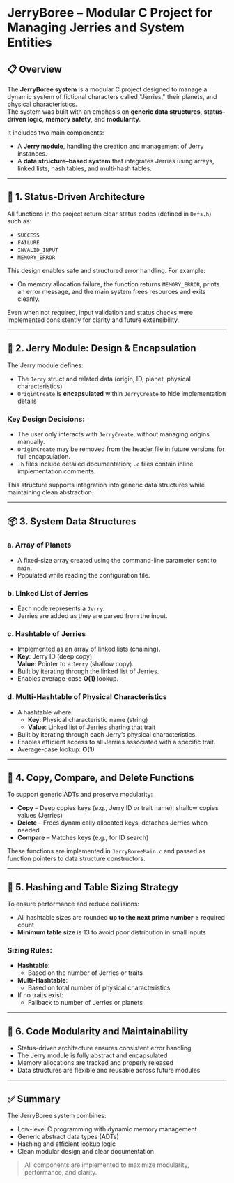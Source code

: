 # JerryBoree – Modular C Project for Managing Jerries and System Entities

## 📋 Overview
The **JerryBoree system** is a modular C project designed to manage a dynamic system of fictional characters called "Jerries," their planets, and physical characteristics.  
The system was built with an emphasis on **generic data structures**, **status-driven logic**, **memory safety**, and **modularity**.

It includes two main components:
* A **Jerry module**, handling the creation and management of Jerry instances.
* A **data structure–based system** that integrates Jerries using arrays, linked lists, hash tables, and multi-hash tables.

---

## 🔁 1. Status-Driven Architecture

All functions in the project return clear status codes (defined in `Defs.h`) such as:
* `SUCCESS`
* `FAILURE`
* `INVALID_INPUT`
* `MEMORY_ERROR`

This design enables safe and structured error handling. For example:
* On memory allocation failure, the function returns `MEMORY_ERROR`, prints an error message, and the main system frees resources and exits cleanly.

Even when not required, input validation and status checks were implemented consistently for clarity and future extensibility.

---

## 🧱 2. Jerry Module: Design & Encapsulation

The Jerry module defines:
* The `Jerry` struct and related data (origin, ID, planet, physical characteristics)
* `OriginCreate` is **encapsulated** within `JerryCreate` to hide implementation details

### Key Design Decisions:
* The user only interacts with `JerryCreate`, without managing origins manually.
* `OriginCreate` may be removed from the header file in future versions for full encapsulation.
* `.h` files include detailed documentation; `.c` files contain inline implementation comments.

This structure supports integration into generic data structures while maintaining clean abstraction.

---

## 📦 3. System Data Structures

### a. Array of Planets
* A fixed-size array created using the command-line parameter sent to `main`.
* Populated while reading the configuration file.

### b. Linked List of Jerries
* Each node represents a `Jerry`.
* Jerries are added as they are parsed from the input.

### c. Hashtable of Jerries
* Implemented as an array of linked lists (chaining).
* **Key**: Jerry ID (deep copy)  
  **Value**: Pointer to a `Jerry` (shallow copy).
* Built by iterating through the linked list of Jerries.
* Enables average-case **O(1)** lookup.

### d. Multi-Hashtable of Physical Characteristics
* A hashtable where:
  * **Key**: Physical characteristic name (string)
  * **Value**: Linked list of Jerries sharing that trait
* Built by iterating through each Jerry’s physical characteristics.
* Enables efficient access to all Jerries associated with a specific trait.
* Average-case lookup: **O(1)**

---

## 🧠 4. Copy, Compare, and Delete Functions

To support generic ADTs and preserve modularity:
* **Copy** – Deep copies keys (e.g., Jerry ID or trait name), shallow copies values (Jerries)
* **Delete** – Frees dynamically allocated keys, detaches Jerries when needed
* **Compare** – Matches keys (e.g., for ID search)

These functions are implemented in `JerryBoreeMain.c` and passed as function pointers to data structure constructors.

---

## 🧮 5. Hashing and Table Sizing Strategy

To ensure performance and reduce collisions:
* All hashtable sizes are rounded **up to the next prime number** ≥ required count
* **Minimum table size** is 13 to avoid poor distribution in small inputs

### Sizing Rules:
* **Hashtable**:
  * Based on the number of Jerries or traits
* **Multi-Hashtable**:
  * Based on total number of physical characteristics
* If no traits exist:
  * Fallback to number of Jerries or planets

---

## 🧾 6. Code Modularity and Maintainability

* Status-driven architecture ensures consistent error handling
* The Jerry module is fully abstract and encapsulated
* Memory allocations are tracked and properly released
* Data structures are flexible and reusable across future modules

---

## ✅ Summary

The JerryBoree system combines:
* Low-level C programming with dynamic memory management
* Generic abstract data types (ADTs)
* Hashing and efficient lookup logic
* Clean modular design and clear documentation

> All components are implemented to maximize modularity, performance, and clarity.
